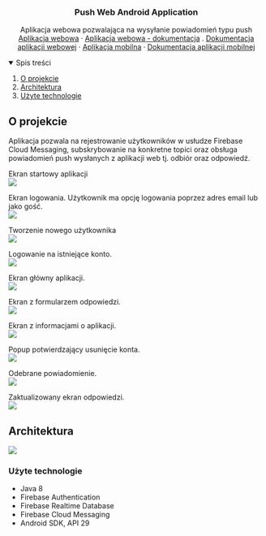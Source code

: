 
  <h3 align="center">Push Web Android Application</h3>
  
  <p align="center">
    Aplikacja webowa pozwalająca na wysyłanie powiadomień typu push 
    <br />
    <a href="https://push-web-application.herokuapp.com/">Aplikacja webowa</a>
    ·
    <a href="https://github.com/SebastianKulig/PushWebApplication">Aplikacja webowa - dokumentacja</a>
    .
    <a href="https://sebastiankulig.github.io/PushWebApplication/">Dokumentacja aplikacji webowej</a>
    ·
    <a href="https://github.com/karolwn/push_app">Aplikacja mobilna</a>
     ·
    <a href="https://karolwn.github.io/push_app/">Dokumentacja aplikacji mobilnej</a>

  </p>


<!-- TABLE OF CONTENTS -->
<details open="open">
  <summary>Spis treści</summary>
  <ol>
    <li>
      <a href="#o-projekcie">O projekcie</a>
    </li>
    <li>
      <a href="#architektura">Architektura</a>
    </li>
    <li><a href="#użyte-technologie">Użyte technologie</a></li>
  </ol>
</details>



<!-- ABOUT THE PROJECT -->
## O projekcie
Aplikacja pozwala na rejestrowanie użytkowników w usłudze Firebase Cloud Messaging, subskrybowanie na konkretne topici oraz obsługa powiadomień push wysłanych z aplikacji web tj. odbiór oraz odpowiedź.

Ekran startowy aplikacji
<br/>
<img src="images/startup.png">

Ekran logowania. Użytkownik ma opcję logowania poprzez adres email lub jako gość.
<br/>
<img src="images/login.png">

Tworzenie nowego użytkownika <br/>
<img src="images/login_new.png">

Logowanie na istniejące konto.<br/>
<img src="images/login_return.png">

Ekran główny aplikacji.<br/>
<img src="images/home.png">

Ekran z formularzem odpowiedzi.<br/>
<img src="images/response.png">

Ekran z informacjami o aplikacji.<br/>
<img src="images/about.png">

Popup potwierdzający usunięcie konta.<br/>
<img src="images/delete.png">

Odebrane powiadomienie.<br/>
<img src="images/notification.png">

Zaktualizowany ekran odpowiedzi.<br/>
<img src="images/notification2.png">

## Architektura
<img src="images/sequence.svg">

### Użyte technologie
- Java 8
- Firebase Authentication
- Firebase Realtime Database
- Firebase Cloud Messaging
- Android SDK, API 29
